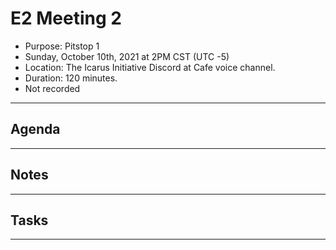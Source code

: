 # E2 Meeting 2

- Purpose: Pitstop 1
- Sunday, October 10th, 2021 at 2PM CST (UTC -5)
- Location: The Icarus Initiative Discord at Cafe voice channel.
- Duration: 120 minutes.
- Not recorded

---

## Agenda

---

## Notes

---

## Tasks

---
